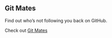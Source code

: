 ## Git Mates

Find out who’s not following you back on GitHub.

Check out [Git Mates](https://git-mates.vercel.app/)
